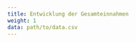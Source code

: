 ```yaml
---
title: Entwicklung der Gesamteinnahmen
weight: 1
data: path/to/data.csv
---
```


<div class="entwicklung"></div>

